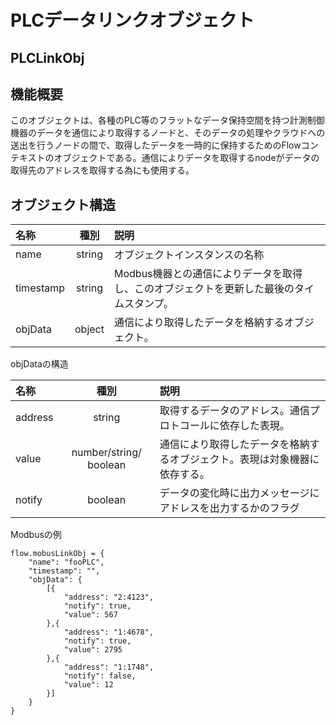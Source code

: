 # PLCデータリンクオブジェクト

## PLCLinkObj

## 機能概要

このオブジェクトは、各種のPLC等のフラットなデータ保持空間を持つ計測制御機器のデータを通信により取得するノードと、そのデータの処理やクラウドへの送出を行うノードの間で、取得したデータを一時的に保持するためのFlowコンテキストのオブジェクトである。通信によりデータを取得するnodeがデータの取得先のアドレスを取得する為にも使用する。

## オブジェクト構造

| 名称 | 種別 | 説明 |
|:----------|:-----:|:--------------------|
| name| string| オブジェクトインスタンスの名称|
|timestamp|string|Modbus機器との通信によりデータを取得し、このオブジェクトを更新した最後のタイムスタンプ。|
|objData|object|通信により取得したデータを格納するオブジェクト。|

objDataの構造

| 名称 | 種別 | 説明 |
|:----------|:-----:|:--------------------|
|address|string|取得するデータのアドレス。通信プロトコールに依存した表現。|
|value|number/string/ boolean|通信により取得したデータを格納するオブジェクト。表現は対象機器に依存する。|
|notify| boolean |データの変化時に出力メッセージにアドレスを出力するかのフラグ|

Modbusの例
```
flow.mobusLinkObj = {
	"name": "fooPLC",
	"timestamp": "",
	"objData": {
		[{
			"address": "2:4123",
			"notify": true,
			"value": 567
		},{
			"address": "1:4678",
			"notify": true,
			"value": 2795
		},{
			"address": "1:1748",
			"notify": false,
			"value": 12
		}]
	}
}
```
